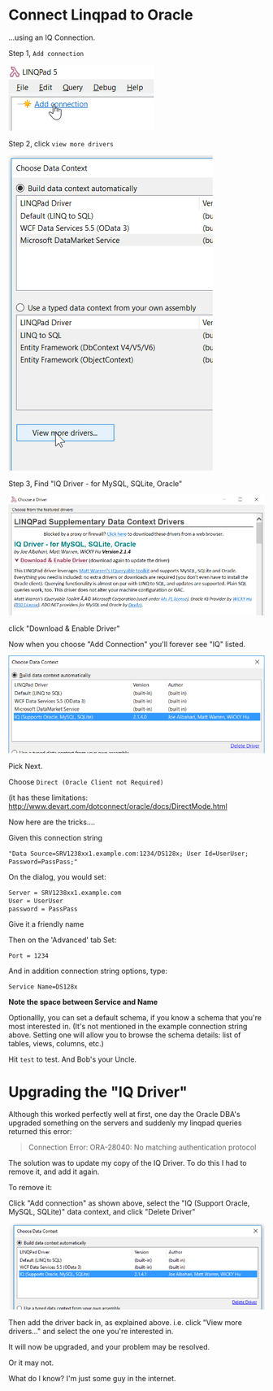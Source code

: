 # Connect Linqpad to Oracle

...using an IQ Connection.


Step 1, `Add connection`

![Click add connection](add_connection.png)

Step 2, click `view more drivers`

![Click view more drivers](view_more_drivers.png)


Step 3, Find "IQ Driver - for MySQL, SQLite, Oracle"

![Find IQ Driver](find_iq_driver.png)

click "Download & Enable Driver"

Now when you choose "Add Connection" you'll forever see "IQ" listed.

![Add connection shows IQ](add_connection_shows_iq_driver.png)

Pick Next.

Choose `Direct (Oracle Client not Required)`

(it has these limitations: <http://www.devart.com/dotconnect/oracle/docs/DirectMode.html>


Now here are the tricks....

Given this connection string


	"Data Source=SRV1238xx1.example.com:1234/DS128x; User Id=UserUser; Password=PassPass;"
	

On the dialog, you would set:

	Server = SRV1238xx1.example.com
	User = UserUser
	password = PassPass

Give it a friendly name

Then on the 'Advanced' tab Set:

	Port = 1234

And in addition connection string options, type:

	Service Name=DS128x
	
**Note the space between Service and Name**

Optionallly, you can set a default schema, if you know a schema that you're most interested in. (It's not mentioned in the example connection string above. Setting one will allow you to browse the schema details: list of tables, views, columns, etc.)

Hit `test` to test. And Bob's your Uncle.


# Upgrading the "IQ Driver"


Although this worked perfectly well at first, one day the Oracle DBA's upgraded something on the servers and suddenly my linqpad queries returned this error:

> Connection Error: ORA-28040: No matching authentication protocol

The solution was to update my copy of the IQ Driver. To do this I had to remove it, and add it again.

To remove it:

Click "Add connection" as shown above, select the "IQ (Support Oracle, MySQL, SQLite)" data context, and click "Delete Driver"


![Delete Driver](delete_iq_driver.png)

	
Then add the driver back in, as explained above. i.e. click "View more drivers..." and select the one you're interested in.

It will now be upgraded, and your problem may be resolved.

Or it may not.

What do I know? I'm just some guy in the internet.	
